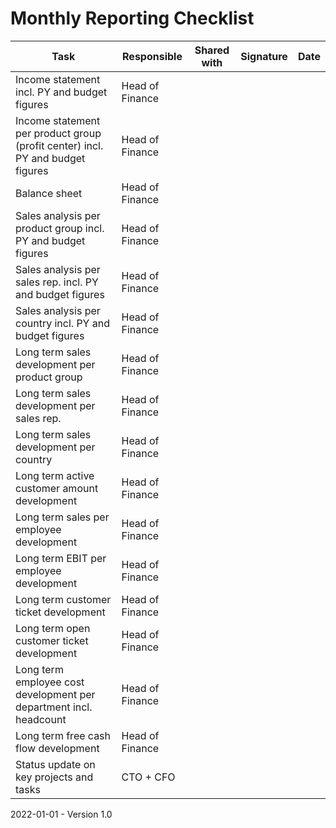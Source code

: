 # Monthly Reporting Checklist

| Task                                                         | Responsible     | Shared with | Signature | Date |
| ------------------------------------------------------------ | --------------- | ----------- | --------- | ---- |
| Income statement incl. PY and budget figures                 | Head of Finance |             |           |      |
| Income statement per product group (profit center) incl. PY and budget figures | Head of Finance |             |           |      |
| Balance sheet                                                | Head of Finance |             |           |      |
| Sales analysis per product group incl. PY and budget figures | Head of Finance |             |           |      |
| Sales analysis per sales rep. incl. PY and budget figures    | Head of Finance |             |           |      |
| Sales analysis per country incl. PY and budget figures       | Head of Finance |             |           |      |
| Long term sales development per product group                | Head of Finance |             |           |      |
| Long term sales development per sales rep.                   | Head of Finance |             |           |      |
| Long term sales development per country                      | Head of Finance |             |           |      |
| Long term active customer amount development                 | Head of Finance |             |           |      |
| Long term sales per employee development                     | Head of Finance |             |           |      |
| Long term EBIT per employee development                      | Head of Finance |             |           |      |
| Long term customer ticket development                        | Head of Finance |             |           |      |
| Long term open customer ticket development                   | Head of Finance |             |           |      |
| Long term employee cost development per department incl. headcount | Head of Finance |             |           |      |
| Long term free cash flow development                         | Head of Finance |             |           |      |
| Status update on key projects and tasks                      | CTO + CFO       |             |           |      |



2022-01-01 - Version 1.0

